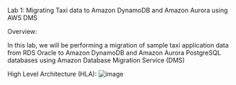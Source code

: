 Lab 1: Migrating Taxi data to Amazon DynamoDB and Amazon Aurora using AWS DMS

Overview:


In this lab, we will be performing a migration of sample taxi application data from RDS Oracle to Amazon DynamoDB and Amazon Aurora PostgreSQL databases using Amazon Database Migration Service (DMS)

High Level Architecture (HLA):
![image](https://github.com/prashantlangade306/12weeksawschallenge/assets/57378421/ba36bad4-8c63-4a54-a0b8-e3045ec749dd)
